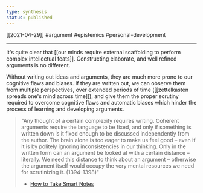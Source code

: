```yaml
---
type: synthesis
status: published
---
```

[[2021-04-29]]
#argument #epistemics #personal-development 

---
It's quite clear that [[our minds require external scaffolding to perform complex intellectual feats]]. Constructing elaborate, and well refined arguments is no different. 

Without writing out ideas and arguments, they are much more prone to our cognitive flaws and biases. If they are written out, we can observe them from multiple perspectives, over extended periods of time ([[zettelkasten spreads one's mind across time]]), and give them the proper scrutiny required to overcome cognitive flaws and automatic biases which hinder the process of learning and developing arguments.

> "Any thought of a certain complexity requires writing. Coherent arguments require the language to be fixed, and only if something is written down is it fixed enough to be discussed independently from the author. The brain alone is too eager to make us feel good – even if it is by politely ignoring inconsistencies in our thinking. Only in the written form can an argument be looked at with a certain distance – literally. We need this distance to think about an argument – otherwise the argument itself would occupy the very mental resources we need for scrutinizing it. (1394-1398)"
> - [How to Take Smart Notes](https://takesmartnotes.com/)